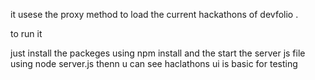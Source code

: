 it usese the proxy method to load the current hackathons of devfolio .


to run it 

just install the packeges using npm install and the start the server js file using node server.js thenn u can see haclathons ui is basic for testing 

